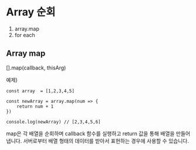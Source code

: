 # Array 순회

1. array.map
2. for each

## Array map

[].map(callback, thisArg)

예제)

```
const array  = [1,2,3,4,5]

const newArray = array.map(num => {
    return num + 1
})

console.log(newArray) // [2,3,4,5,6]
```

map은 각 배열을 순회하며 callback 함수를 실행하고 return 값을 통해 배열을 만들어냅니다.
서버로부터 배열 형태의 데이터를 받아서 표현하는 경우에 사용할 수 있습니다.
